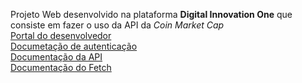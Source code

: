 Projeto Web desenvolvido na plataforma **Digital Innovation One** que consiste em fazer o uso da API da *Coin Market Cap* <br>
[Portal do desenvolvedor](https://pro.coinmarketcap.com/account) <br>
[Documetação de autenticação](https://coinmarketcap.com/api/documentation/v1/#section/Authentication) <br>
[Documentação da API](https://coinmarketcap.com/api/documentation/v1/#) <br>
[Documentação do Fetch](https://developer.mozilla.org/en-US/docs/Web/API/Fetch_API)
